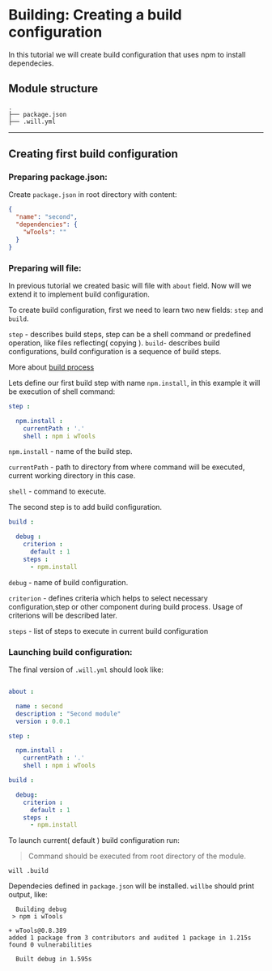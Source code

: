 # Building: Creating a build configuration
In this tutorial we will create build configuration that uses npm to install dependecies.

## Module structure

```
.
├── package.json
├── .will.yml
```
___

## Creating first build configuration

### Preparing package.json:

Create `package.json` in root directory with content:
``` json
{
  "name": "second",
  "dependencies": {
    "wTools": ""
  }
}
```

### Preparing will file:

In previous tutorial we created basic will file with `about` field.
Now will we extend it to implement build configuration.

To create build configuration, first we need to learn two new fields: `step` and `build`.

`step` - describes build steps, step can be a shell command or predefined operation, like files reflecting( copying ).
`build`- describes build configurations, build configuration is a sequence of build steps.

More about [build process](Build.md)

Lets define our first build step with name `npm.install`, in this example it will be execution of shell command:

```yaml
step :

  npm.install :
    currentPath : '.'
    shell : npm i wTools
```

`npm.install` - name of the build step.

`currentPath` - path to directory from where command will be executed, current working directory in this case.

`shell` - command to execute.

The second step is to add build configuration.

```yaml
build :

  debug :
    criterion :
      default : 1
    steps :
      - npm.install
```

`debug` - name of build configuration.

`criterion` - defines criteria which helps to select necessary configuration,step or other component during build process.
Usage of criterions will be described later.

`steps` - list of steps to execute in current build configuration

### Launching build configuration:

The final version of `.will.yml` should look like:

```yaml

about :

  name : second
  description : "Second module"
  version : 0.0.1

step :

  npm.install :
    currentPath : '.'
    shell : npm i wTools

build :

  debug:
    criterion :
      default : 1
    steps :
      - npm.install
```

To launch current( default ) build configuration run:

> Command should be executed from root directory of the module.

```
will .build
```

Dependecies defined in `package.json` will be installed. `willbe` should print output, like:

```
  Building debug
 > npm i wTools

+ wTools@0.8.389
added 1 package from 3 contributors and audited 1 package in 1.215s
found 0 vulnerabilities

  Built debug in 1.595s
```







